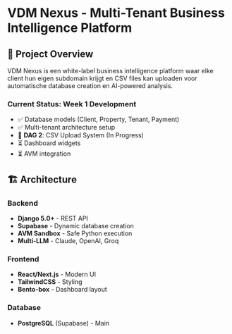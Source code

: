 # VDM Nexus - Multi-Tenant Business Intelligence Platform

## 🎯 Project Overview

VDM Nexus is een white-label business intelligence platform waar elke client hun eigen subdomain krijgt en CSV files kan uploaden voor automatische database creation en AI-powered analysis.

### Current Status: Week 1 Development
- ✅ Database models (Client, Property, Tenant, Payment)
- ✅ Multi-tenant architecture setup
- 🔄 **DAG 2**: CSV Upload System (In Progress)
- ⏳ Dashboard widgets
- ⏳ AVM integration

## 🏗️ Architecture

### Backend
- **Django 5.0+** - REST API
- **Supabase** - Dynamic database creation
- **AVM Sandbox** - Safe Python execution
- **Multi-LLM** - Claude, OpenAI, Groq

### Frontend  
- **React/Next.js** - Modern UI
- **TailwindCSS** - Styling
- **Bento-box** - Dashboard layout

### Database
- **PostgreSQL** (Supabase) - Main